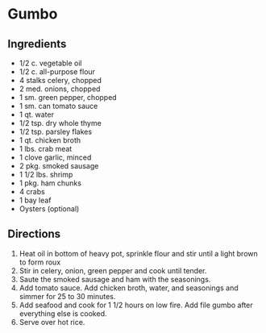 # Gumbo

## Ingredients

* 1/2 c. vegetable oil
* 1/2 c. all-purpose flour
* 4 stalks celery, chopped
* 2 med. onions, chopped
* 1 sm. green pepper, chopped
* 1 sm. can tomato sauce
* 1 qt. water
* 1/2 tsp. dry whole thyme
* 1/2 tsp. parsley flakes
* 1 qt. chicken broth
* 1 lbs. crab meat
* 1 clove garlic, minced
* 2 pkg. smoked sausage
* 1 1/2 lbs. shrimp
* 1 pkg. ham chunks
* 4 crabs
* 1 bay leaf
* Oysters (optional)

## Directions

1. Heat oil in bottom of heavy pot, sprinkle flour and stir until a light brown to form roux
2. Stir in celery, onion, green pepper and cook until tender. 
3. Saute the smoked sausage and ham with the seasonings. 
4. Add tomato sauce. Add chicken broth, water, and seasonings and simmer for 25 to 30 minutes. 
5. Add seafood and cook for 1 1/2 hours on low fire. Add file gumbo after everything else is cooked. 
6. Serve over hot rice.
